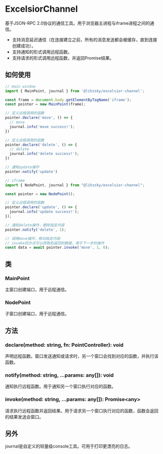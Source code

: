 # ExcelsiorChannel

基于JSON-RPC 2.0协议的通信工具。用于浏览器主进程与iframe进程之间的通信。

- 支持消息延迟通信（在连接建立之前，所有的消息发送都会被缓存，直到连接创建成功）。
- 支持通知的形式调用远程函数。
- 支持请求的形式调用远程函数，并返回Promise结果。

## 如何使用

```ts
// main window
import { MainPoint, journal } from '@lihzsky/excelsior-channel';

const frame = document.body.getElementByTagName('iframe');
const pointer = new MainPoint(frame);

// 定义远程调用的函数
pointer.declare('move', () => {
  // move
  journal.info('move success!');
})

// 定义远程调用的函数
pointer.declare('delete', () => {
  // delete
  journal.info('delete success!');
})

// 通知update操作
pointer.notify('update')

// iframe
import { NodePoint, journal } from "@lihzsky/excelsior-channel";

const pointer = new NodePoint();

// 定义远程调用的函数
pointer.declare('update', () => {
  journal.info('update success!');
});

// 通知delete操作，删除指定内容
pointer.notify('delete', 1);

// 调用move操作，移动指定内容
// invoke的方式可以获取到返回的数据，用于下一步的操作
const data = await pointer.invoke('move', 1, 6);
```

## 类

### MainPoint

主窗口创建端口，用于远程通信。

### NodePoint

子窗口创建端口，用于远程通信。

## 方法

### declare(method: string, fn: PointController): void

声明远程函数。窗口发送通知或请求时，另一个窗口会找到对应的函数，并执行该函数。

### notify(method: string, ...params: any[]): void

通知执行远程函数。用于通知另一个窗口执行对应的函数。

### invoke(method: string, ...params: any[]): Promise\<any\>

请求执行远程函数并返回结果。用于请求另一个窗口执行对应的函数，函数会返回的结果发送会窗口。

## 另外

journal是自定义的轻量级console工具。可用于打印更漂亮的日志。
